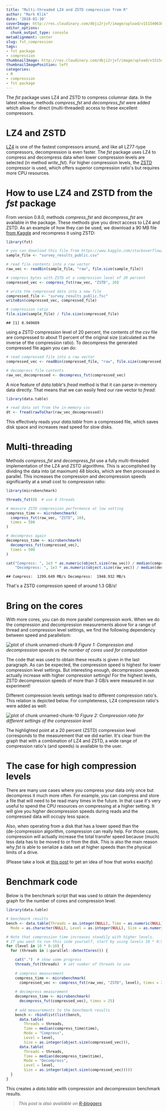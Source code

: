 ```yaml
---
title: "Multi-threaded LZ4 and ZSTD compression from R"
author: "Mark Klik"
date: '2018-01-10'
coverImage: http://res.cloudinary.com/dbji2rjvf/image/upload/v1515406380/space_coast_pf4huz.jpg
editor_options:
  chunk_output_type: console
metaAlignment: center
slug: fst_compression
tags:
- fst package
- compression
thumbnailImage: http://res.cloudinary.com/dbji2rjvf/image/upload/v1515407346/compression_h1yrsu.jpg
thumbnailImagePosition: left
categories:
- R
- compression
- fst package
---
```


The _fst_ package uses LZ4 and ZSTD to compress columnar data. In the latest release, methods _compress\_fst_ and _decompress\_fst_ were added which allow for direct (multi-threaded) access to these excellent compressors.

<!--more-->

<!-- toc -->

# LZ4 and ZSTD

[LZ4](http://lz4.github.io/lz4/) is one of the fastest compressors around, and like all LZ77-type compressors, decompression is even faster. The _fst_ package uses LZ4 to compress and decompress data when lower compression levels are selected (in method _write\_fst_). For higher compression levels, the [ZSTD](https://github.com/facebook/zstd) compressor is used, which offers superior compression ratio's but requires more CPU resources.

# How to use LZ4 and ZSTD from the _fst_ package

From version 0.8.0, methods _compress\_fst_ and _decompress\_fst_ are available in the package. These methods give you direct access to LZ4 and ZSTD. As an example of how they can be used, we download a 90 MB file [from Kaggle](https://www.kaggle.com/stackoverflow/so-survey-2017) and recompress it using ZSTD:




```r
library(fst)

# you can download this file from https://www.kaggle.com/stackoverflow/so-survey-2017
sample_file <- "survey_results_public.csv"

# read file contents into a raw vector
raw_vec <- readBin(sample_file, "raw", file.size(sample_file))

# compress bytes with ZSTD at a compression level of 20 percent
compressed_vec <- compress_fst(raw_vec, "ZSTD", 20)

# write the compressed data into a new file
compressed_file <- "survey_results_public.fsc"
writeBin(compressed_vec, compressed_file)

# compression ratio
file.size(sample_file) / file.size(compressed_file)
```

```
## [1] 8.949609
```

using a ZSTD compression level of 20 percent, the contents of the _csv_ file are compressed to about 11 percent of the original size (calculated as the inverse of the compression ratio). To decompress the generated compressed file again you can do:


```r
# read compressed file into a raw vector
compressed_vec <- readBin(compressed_file, "raw", file.size(compressed_file))

# decompress file contents
raw_vec_decompressed <- decompress_fst(compressed_vec)
```

A nice feature of _data.table_'s _fread_ method is that it can parse in-memory data directly. That means that we can easily feed our raw vector to _fread_:


```r
library(data.table)

# read data set from the in-memory csv
dt <- fread(rawToChar(raw_vec_decompressed))
```

This effectively reads your _data.table_ from a compressed file, which saves disk space and increases read speed for slow disks.

# Multi-threading

Methods _compress\_fst_ and _decompress\_fst_ use a fully multi-threaded implementation of the LZ4 and ZSTD algorithms. This is accomplished by dividing the data into (at maximum) 48 blocks, which are then processed in parallel. This increases the compression and decompression speeds significantly at a small cost to compression ratio:


```r
library(microbenchmark)

threads_fst(8)  # use 8 threads

# measure ZSTD compression performance at low setting
compress_time <- microbenchmark(
  compress_fst(raw_vec, "ZSTD", 10),
  times = 500
)

# decompress again
decompress_time <- microbenchmark(
  decompress_fst(compressed_vec),
  times = 500
)

cat("Compress: ", 1e3 * as.numeric(object.size(raw_vec)) / median(compress_time$time), "MB/s",
    "Decompress: ", 1e3 * as.numeric(object.size(raw_vec)) / median(decompress_time$time), "MB/s")
```


```
## Compress:  1299.649 MB/s Decompress:  1948.932 MB/s
```

That's a ZSTD compression speed of around 1.3 GB/s!

# Bring on the cores

With more cores, you can do more parallel compression work. When we do the compression and decompression measurements above for a range of thread and compression level settings, we find the following dependency between speed and parallelism:

![plot of chunk unnamed-chunk-9](/img/fst_compression/img/fig-unnamed-chunk-9-1.png)
_Figure 1: Compression and decompression speeds vs the number of cores used for computation_

The code that was used to obtain these results is given in the last paragraph. As can be expected, the compression speed is highest for lower compression level settings. But interesting enough, decompression speeds actually increase with higher compression settings! For the highest levels, ZSTD decompression speeds of more than 3 GB/s were measured in our experiment!

Different compression levels settings lead to different compression ratio's. This relation is depicted below. For completeness, LZ4 compression ratio's were added as well:

![plot of chunk unnamed-chunk-10](/img/fst_compression/img/fig-unnamed-chunk-10-1.png)
_Figure 2: Compression ratio for different settings of the compression level_

The highlighted point at a 20 percent (ZSTD) compression level corresponds to the measurement that we did earlier. It's clear from the graph that with a combination of LZ4 and ZSTD, a wide range of compression ratio's (and speeds) is available to the user.

# The case for high compression levels

There are many use cases where you compress your data only once but decompress it much more often. For example, you can compress and store a file that will need to be read many times in the future. In that case it's very useful to spend the CPU resources on compressing at a higher setting. It will give you higher decompression speeds during reads and the compressed data will occupy less space.

Also, when operating from a disk that has a lower speed than the (de-)compression algorithm, compression can really help. For those cases, compression will actually increase the total transfer speed because (much) less data has to be moved to or from the disk. This is also the main reason why _fst_ is able to serialize a data set at higher speeds than the physical limits of a drive.

(Please take a look at [this post](/2018/01/fst_0.8.0/) to get an idea of how that works exactly)


# Benchmark code

Below is the benchmark script that was used to obtain the dependency graph for the number of cores and compression level.


```r
library(data.table)

# benchmark results
bench <- data.table(Threads = as.integer(NULL), Time = as.numeric(NULL),
  Mode = as.character(NULL), Level = as.integer(NULL), Size = as.numeric(NULL))

# Note that compression time increases steadily with higher levels.
# If you want to run this code yourself, start by using levels 10 * 0:5
for (level in 10 * 0:10) {
  for (threads in 1:parallel::detectCores()) {

    cat(".")  # show some progress
    threads_fst(threads)  # set number of threads to use
    
    # compress measurement
    compress_time <- microbenchmark(
      compressed_vec <- compress_fst(raw_vec, "ZSTD", level), times = 25)
    
    # decompress measurement
    decompress_time <- microbenchmark(
      decompress_fst(compressed_vec), times = 25)
    
    # add measurements to the benchmark results
    bench <- rbindlist(list(bench, 
      data.table(
        Threads = threads,
        Time = median(compress_time$time),
        Mode = "Compress",
        Level = level,
        Size = as.integer(object.size(compressed_vec))),
      data.table(
        Threads = threads,
        Time = median(decompress_time$time),
        Mode = "Decompress",
        Level = level,
        Size = as.integer(object.size(compressed_vec)))))
  }
}
```

This creates a _data.table_ with compression and decompression benchmark results.

> _This post is also available on [R-bloggers](https://www.r-bloggers.com/)_
